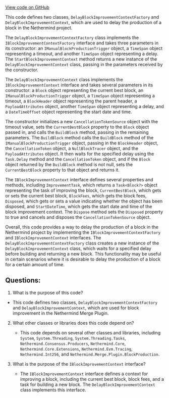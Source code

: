 [View code on GitHub](https://github.com/nethermindeth/nethermind/Nethermind.Merge.Plugin.Test/EngineModuleTests.DelayBlockImprovementContextFactory.cs)

This code defines two classes, `DelayBlockImprovementContextFactory` and `DelayBlockImprovementContext`, which are used to delay the production of a block in the Nethermind project. 

The `DelayBlockImprovementContextFactory` class implements the `IBlockImprovementContextFactory` interface and takes three parameters in its constructor: an `IManualBlockProductionTrigger` object, a `TimeSpan` object representing a timeout, and another `TimeSpan` object representing a delay. The `StartBlockImprovementContext` method returns a new instance of the `DelayBlockImprovementContext` class, passing in the parameters received by the constructor.

The `DelayBlockImprovementContext` class implements the `IBlockImprovementContext` interface and takes several parameters in its constructor: a `Block` object representing the current best block, an `IManualBlockProductionTrigger` object, a `TimeSpan` object representing a timeout, a `BlockHeader` object representing the parent header, a `PayloadAttributes` object, another `TimeSpan` object representing a delay, and a `DateTimeOffset` object representing the start date and time. 

The constructor initializes a new `CancellationTokenSource` object with the timeout value, sets the `CurrentBestBlock` property to the `Block` object passed in, and calls the `BuildBlock` method, passing in the remaining parameters. The `BuildBlock` method calls the `BuildBlock` method of the `IManualBlockProductionTrigger` object, passing in the `BlockHeader` object, the `CancellationToken` object, a `NullBlockTracer` object, and the `PayloadAttributes` object. It then waits for the specified delay using the `Task.Delay` method and the `CancellationToken` object, and if the `Block` object returned by the `BuildBlock` method is not null, sets the `CurrentBestBlock` property to that object and returns it.

The `IBlockImprovementContext` interface defines several properties and methods, including `ImprovementTask`, which returns a `Task<Block?>` object representing the task of improving the block, `CurrentBestBlock`, which gets or sets the current best block, `BlockFees`, which gets the block fees, `Disposed`, which gets or sets a value indicating whether the object has been disposed, and `StartDateTime`, which gets the start date and time of the block improvement context. The `Dispose` method sets the `Disposed` property to true and cancels and disposes the `CancellationTokenSource` object.

Overall, this code provides a way to delay the production of a block in the Nethermind project by implementing the `IBlockImprovementContextFactory` and `IBlockImprovementContext` interfaces. The `DelayBlockImprovementContextFactory` class creates a new instance of the `DelayBlockImprovementContext` class, which waits for a specified delay before building and returning a new block. This functionality may be useful in certain scenarios where it is desirable to delay the production of a block for a certain amount of time.
## Questions: 
 1. What is the purpose of this code?
   - This code defines two classes, `DelayBlockImprovementContextFactory` and `DelayBlockImprovementContext`, which are used for block improvement in the Nethermind Merge Plugin.

2. What other classes or libraries does this code depend on?
   - This code depends on several other classes and libraries, including `System`, `System.Threading`, `System.Threading.Tasks`, `Nethermind.Consensus.Producers`, `Nethermind.Core`, `Nethermind.Core.Extensions`, `Nethermind.Evm.Tracing`, `Nethermind.Int256`, and `Nethermind.Merge.Plugin.BlockProduction`.

3. What is the purpose of the `IBlockImprovementContext` interface?
   - The `IBlockImprovementContext` interface defines a context for improving a block, including the current best block, block fees, and a task for building a new block. The `DelayBlockImprovementContext` class implements this interface.